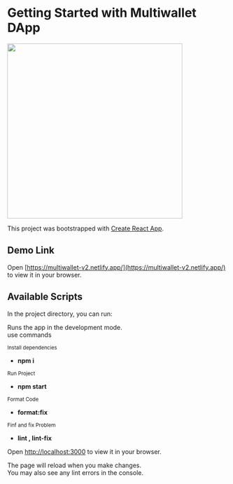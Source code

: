 # Getting Started with Multiwallet DApp

<img src="https://img.freepik.com/premium-vector/cryptocurrency-wallet-app-mobile-blockchain-technology-bitcoin-money-market-altcoins-finance-exchange-with-credit-card-flat-vector-illustration_2175-1430.jpg?w=1060" width="400"/>

This project was bootstrapped with [Create React App](https://github.com/facebook/create-react-app).

## Demo Link

Open [https://multiwallet-v2.netlify.app/](https://multiwallet-v2.netlify.app/) to view it in your browser.

## Available Scripts

In the project directory, you can run:

Runs the app in the development mode.\
use commands

<sub> Install dependencies</sub>

- **npm i**

<sub> Run Project</sub>

- **npm start**

<sub> Format Code</sub>

- **format:fix**

<sub> Finf and fix Problem</sub>

- **lint , lint-fix**

Open [http://localhost:3000](http://localhost:3000) to view it in your browser.

The page will reload when you make changes.\
You may also see any lint errors in the console.
